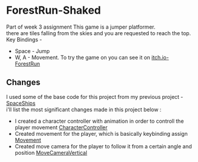 # ForestRun-Shaked
Part of week 3 assignment
This game is a jumper platformer. </br>
there are tiles falling from the skies and you are requested to reach the top. </br>
Key Bindings - 
* Space - Jump
* W, A - Movement.
To try the game on you can see it on [itch.io-ForestRun](https://shaggyx98.itch.io/forestrun)
## Changes
I used some of the base code for this project from my previous project - [SpaceShips](https://github.com/HolyTrie/SpaceShips-Shaked/tree/main) </br>
i'll list the most significant changes made in this project below : </br>
* I created a character controller with animation in order to controll the player movement [CharacterController](https://github.com/HolyTrie/ForestRun-Shaked/blob/main/Assets/Scripts/1-movers/CharacterController.cs)
* Created movement for the player, which is basically keybinding assign [Movement](https://github.com/HolyTrie/ForestRun-Shaked/blob/main/Assets/Scripts/1-movers/Movement.cs)
* Created move camera for the player to follow it from a certain angle and position [MoveCameraVertical](https://github.com/HolyTrie/ForestRun-Shaked/blob/main/Assets/Scripts/MoveCameraVertical.cs)
